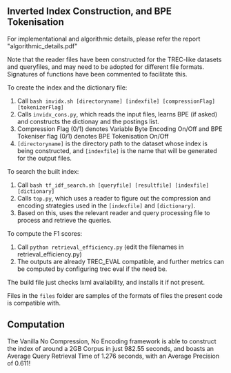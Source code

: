 ## Inverted Index Construction, and BPE Tokenisation

For implementational and algorithmic details, please refer the report "algorithmic_details.pdf"

Note that the reader files have been constructed for the TREC-like datasets and queryfiles, and may need to be adopted for different file formats. Signatures of functions have been commented to facilitate this.


To create the index and the dictionary file:

1. Call  `bash invidx.sh [directoryname] [indexfile] [compressionFlag] [tokenizerFlag]`
2. Calls `invidx_cons.py`, which reads the input files, learns BPE (if asked) and constructs the dictionay and the postings list.
3. Compression Flag (0/1) denotes Variable Byte Encoding On/Off and BPE Tokeniser flag (0/1) denotes BPE Tokenisation On/Off
4. `[directoryname]` is the directory path to the dataset whose index is being constructed, and `[indexfile]` is the name that will be generated for the output files.


To search the built index:

1. Call `bash tf_idf_search.sh [queryfile] [resultfile] [indexfile] [dictionary]`
2. Calls `top.py`, which uses a reader to figure out the compression and encoding strategies used in the `[indexfile]` and `[dictionary]`.
3. Based on this, uses the relevant reader and query processing file to process and retrieve the queries.

To compute the F1 scores:
   
1. Call `python retrieval_efficiency.py`  (edit the filenames in retrieval_efficiency.py)
2. The outputs are already TREC_EVAL compatible, and further metrics can be computed by configuring trec eval if the need be.

The build file just checks lxml availability, and installs it if not present.

Files in the `files` folder are samples of the formats of files the present code is compatible with.

## Computation 

The Vanilla No Compression, No Encoding framework is able to construct the index of around a 2GB Corpus in just 982.55 seconds, and boasts an Average Query Retrieval Time of 1.276 seconds, with an Average Precision of 0.611!